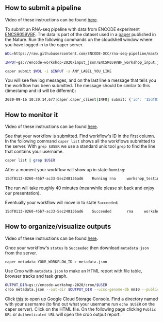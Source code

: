 ## How to submit a pipeline

Video of these instructions can be found [here](https://drive.google.com/file/d/1jXdqKlLdWXNf67yy5GtJbWSkEhBpNtOG/view).

To submit an RNA-seq pipeline with data from ENCODE experiment [ENCSR059VBF](https://www.encodeproject.org/experiments/ENCSR059VBF/). The data is part of the dataset used in a [paper](https://www.nature.com/articles/s41586-020-2536-x) published in the Nature.
Run the following commands on the cloudshell window where you have logged in to the caper server.
```bash
WDL=https://raw.githubusercontent.com/ENCODE-DCC/rna-seq-pipeline/master/rna-seq-pipeline.wdl
```
```bash
INPUT=gs://encode-workshop-2020/input_json/ENCSR059VBF_workshop_input.json
```
```bash
caper submit $WDL -i $INPUT -s ANY_LABEL_YOU_LIKE
```

You will see few log messages, and on the last line a message that tells you the workflow has been submitted. The message should be similar to this (timestamp and id will be different):
```bash
2020-09-16 10:20:14,677|caper.caper_client|INFO| submit: {'id': '15df0113-8260-45b7-ac33-5ec248136ad6', 'status': 'Submitted'}
```

## How to monitor it

Video of these instructions can be found [here](https://drive.google.com/file/d/1_AkNthqUHpaLOs5hDtPm7B0Yx6iNDfFp/view).

See that  your workflow is submitted. Find workflow's ID in the first column. In the following command `caper list` shows all the workflows submitted to the server. With `grep $USER` we use a standard unix tool `grep` to find the line that contains your username.
```bash
caper list | grep $USER
```

After a moment your workflow will show up in state `Running`:
```bash
15df0113-8260-45b7-ac33-5ec248136ad6    Running rna     workshop_testing_otto   otaljo_gmail_com        None    2020-09-16T10:20:14.673Z
```

The run will take roughly 40 minutes (meanwhile please sit back and enjoy our presentation).

Eventually your workflow will move in to state `Succeeded`:
```bash
15df0113-8260-45b7-ac33-5ec248136ad6    Succeeded       rna     workshop_testing_otto   otaljo_gmail_com        None    2020-09-16T10:20:14.673Z
```

## How to organize/visualize outputs

Video of these instructions can be found [here](https://drive.google.com/file/d/1Jfm55PMhnZTm70H2c-lxEJ9KlMecipja/view?usp=sharing).

Once your workflow's `status` is `Succeeded` then download `metadata.json` from the server.
```bash
caper metadata YOUR_WORKFLOW_ID > metadata.json
```

Use Croo with `metadata.json` to make an HTML report with file table, browser tracks and task graph.
```bash
OUTPUT_DIR=gs://encode-workshop-2020/croo/$USER
croo metadata.json --out-dir $OUTPUT_DIR --ucsc-genome-db mm10 --public-gcs
```

Click [this](https://console.cloud.google.com/storage/browser/encode-workshop-2020/croo?project=encode-workshop) to open up Google Cloud Storage Console. Find a directory named with your username (to find out what your username run `echo $USER` on the caper server). Click on the HTML file. On the following page clicking `Public URL` or `Authenticated URL` will open the croo output report.

